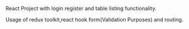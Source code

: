 React Project with login register and table listing functionality.

Usage of redux toolkit,react hook form(Validation Purposes)  and routing. 
